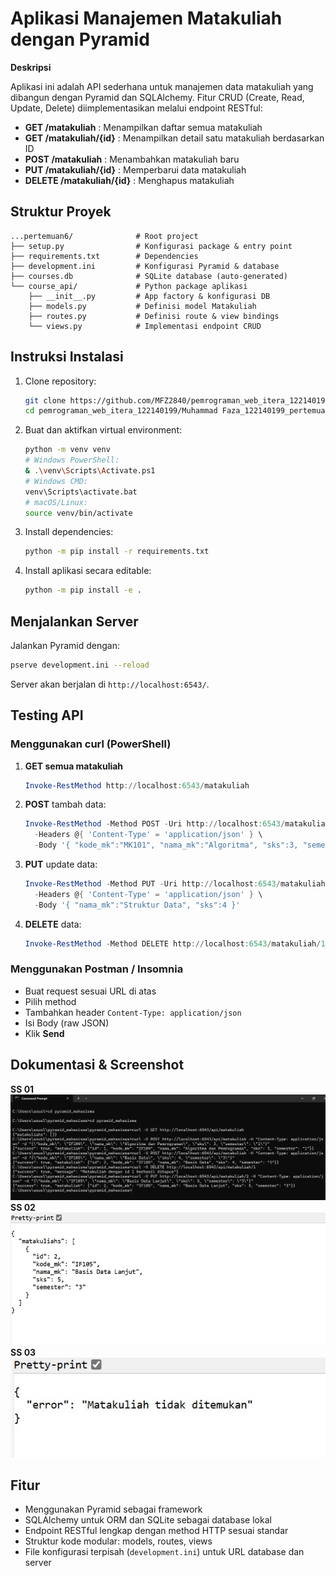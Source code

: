 # Aplikasi Manajemen Matakuliah dengan Pyramid

**Deskripsi**

Aplikasi ini adalah API sederhana untuk manajemen data matakuliah yang dibangun dengan Pyramid dan SQLAlchemy. Fitur CRUD (Create, Read, Update, Delete) diimplementasikan melalui endpoint RESTful:

* **GET /matakuliah** : Menampilkan daftar semua matakuliah
* **GET /matakuliah/{id}** : Menampilkan detail satu matakuliah berdasarkan ID
* **POST /matakuliah** : Menambahkan matakuliah baru
* **PUT /matakuliah/{id}** : Memperbarui data matakuliah
* **DELETE /matakuliah/{id}** : Menghapus matakuliah

## Struktur Proyek

```
...pertemuan6/              # Root project
├── setup.py                # Konfigurasi package & entry point
├── requirements.txt        # Dependencies
├── development.ini         # Konfigurasi Pyramid & database
├── courses.db              # SQLite database (auto-generated)
└── course_api/             # Python package aplikasi
    ├── __init__.py         # App factory & konfigurasi DB
    ├── models.py           # Definisi model Matakuliah
    ├── routes.py           # Definisi route & view bindings
    └── views.py            # Implementasi endpoint CRUD
```

## Instruksi Instalasi

1. Clone repository:

   ```bash
   git clone https://github.com/MFZ2840/pemrograman_web_itera_122140199.git
   cd pemrograman_web_itera_122140199/Muhammad Faza_122140199_pertemuan6
   ```
2. Buat dan aktifkan virtual environment:

   ```bash
   python -m venv venv
   # Windows PowerShell:
   & .\venv\Scripts\Activate.ps1
   # Windows CMD:
   venv\Scripts\activate.bat
   # macOS/Linux:
   source venv/bin/activate
   ```
3. Install dependencies:

   ```bash
   python -m pip install -r requirements.txt
   ```
4. Install aplikasi secara editable:

   ```bash
   python -m pip install -e .
   ```

## Menjalankan Server

Jalankan Pyramid dengan:

```bash
pserve development.ini --reload
```

Server akan berjalan di `http://localhost:6543/`.

## Testing API

### Menggunakan curl (PowerShell)

1. **GET semua matakuliah**

   ```powershell
   Invoke-RestMethod http://localhost:6543/matakuliah
   ```
2. **POST** tambah data:

   ```powershell
   Invoke-RestMethod -Method POST -Uri http://localhost:6543/matakuliah \
     -Headers @{ 'Content-Type' = 'application/json' } \
     -Body '{ "kode_mk":"MK101", "nama_mk":"Algoritma", "sks":3, "semester":1 }'
   ```
3. **PUT** update data:

   ```powershell
   Invoke-RestMethod -Method PUT -Uri http://localhost:6543/matakuliah/1 \
     -Headers @{ 'Content-Type' = 'application/json' } \
     -Body '{ "nama_mk":"Struktur Data", "sks":4 }'
   ```
4. **DELETE** data:

   ```powershell
   Invoke-RestMethod -Method DELETE http://localhost:6543/matakuliah/1
   ```

### Menggunakan Postman / Insomnia

* Buat request sesuai URL di atas
* Pilih method
* Tambahkan header `Content-Type: application/json`
* Isi Body (raw JSON)
* Klik **Send**

## Dokumentasi & Screenshot

**SS 01**
![SS 01](images/CMD.jpeg)
**SS 02**
![SS 02](images/Result.jpeg)
**SS 03**
![SS 03](images/Remove_Input_Result.jpeg)

## Fitur

* Menggunakan Pyramid sebagai framework
* SQLAlchemy untuk ORM dan SQLite sebagai database lokal
* Endpoint RESTful lengkap dengan method HTTP sesuai standar
* Struktur kode modular: models, routes, views
* File konfigurasi terpisah (`development.ini`) untuk URL database dan server